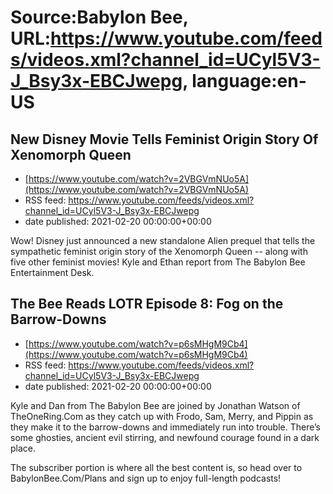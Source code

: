 # Source:Babylon Bee, URL:https://www.youtube.com/feeds/videos.xml?channel_id=UCyl5V3-J_Bsy3x-EBCJwepg, language:en-US

## New Disney Movie Tells Feminist Origin Story Of Xenomorph Queen
 - [https://www.youtube.com/watch?v=2VBGVmNUo5A](https://www.youtube.com/watch?v=2VBGVmNUo5A)
 - RSS feed: https://www.youtube.com/feeds/videos.xml?channel_id=UCyl5V3-J_Bsy3x-EBCJwepg
 - date published: 2021-02-20 00:00:00+00:00

Wow! Disney just announced a new standalone Alien prequel that tells the sympathetic feminist origin story of the Xenomorph Queen -- along with five other feminist movies! Kyle and Ethan report from The Babylon Bee Entertainment Desk.

## The Bee Reads LOTR Episode 8: Fog on the Barrow-Downs
 - [https://www.youtube.com/watch?v=p6sMHgM9Cb4](https://www.youtube.com/watch?v=p6sMHgM9Cb4)
 - RSS feed: https://www.youtube.com/feeds/videos.xml?channel_id=UCyl5V3-J_Bsy3x-EBCJwepg
 - date published: 2021-02-20 00:00:00+00:00

Kyle and Dan from The Babylon Bee are joined by Jonathan Watson of TheOneRing.Com as they catch up with Frodo, Sam, Merry, and Pippin as they make it to the barrow-downs and immediately run into trouble. There’s some ghosties, ancient evil stirring, and newfound courage found in a dark place. 

The subscriber portion is where all the best content is, so head over to BabylonBee.Com/Plans and sign up to enjoy full-length podcasts!

